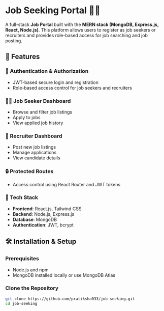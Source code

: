 # Job Seeking Portal 🧑‍💼

A full-stack **Job Portal** built with the **MERN stack (MongoDB, Express.js, React, Node.js)**. This platform allows users to register as job seekers or recruiters and provides role-based access for job searching and job posting.

## 🚀 Features

### 👥 Authentication & Authorization
- JWT-based secure login and registration
- Role-based access control for job seekers and recruiters

### 🧑‍💼 Job Seeker Dashboard
- Browse and filter job listings
- Apply to jobs
- View applied job history

### 🏢 Recruiter Dashboard
- Post new job listings
- Manage applications
- View candidate details

### 🔒 Protected Routes
- Access control using React Router and JWT tokens

### 🎨 Tech Stack
- **Frontend**: React.js, Tailwind CSS
- **Backend**: Node.js, Express.js
- **Database**: MongoDB
- **Authentication**: JWT, bcrypt

## 🛠️ Installation & Setup

### Prerequisites
- Node.js and npm
- MongoDB installed locally or use MongoDB Atlas

### Clone the Repository
```bash
git clone https://github.com/pratiksha033/job-seeking.git
cd job-seeking

